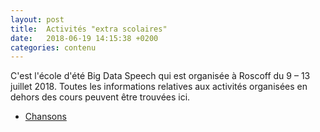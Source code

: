 ```yaml
---
layout: post
title:  Activités "extra scolaires"
date:   2018-06-19 14:15:38 +0200
categories: contenu
---
```

C'est l'école d'été Big Data Speech qui est organisée à Roscoff du 9 – 13 juillet 2018. 
Toutes les informations relatives aux activités organisées en dehors des cours peuvent être trouvées ici. 

- [Chansons](https://bigdataspeech.github.io/Sing/)


